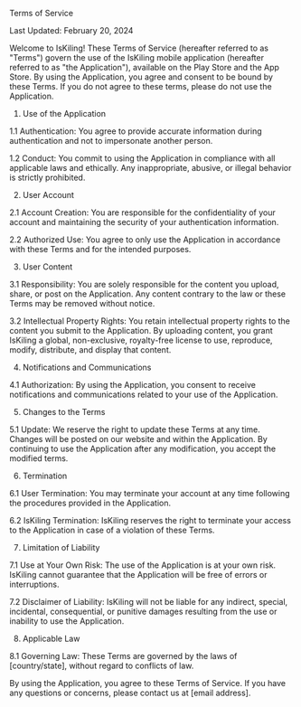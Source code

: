Terms of Service

Last Updated: February 20, 2024

Welcome to IsKiling! These Terms of Service (hereafter referred to as "Terms") govern the use of the IsKiling mobile application (hereafter referred to as "the Application"), available on the Play Store and the App Store. By using the Application, you agree and consent to be bound by these Terms. If you do not agree to these terms, please do not use the Application.

1. Use of the Application

1.1 Authentication: You agree to provide accurate information during authentication and not to impersonate another person.

1.2 Conduct: You commit to using the Application in compliance with all applicable laws and ethically. Any inappropriate, abusive, or illegal behavior is strictly prohibited.

2. User Account

2.1 Account Creation: You are responsible for the confidentiality of your account and maintaining the security of your authentication information.

2.2 Authorized Use: You agree to only use the Application in accordance with these Terms and for the intended purposes.

3. User Content

3.1 Responsibility: You are solely responsible for the content you upload, share, or post on the Application. Any content contrary to the law or these Terms may be removed without notice.

3.2 Intellectual Property Rights: You retain intellectual property rights to the content you submit to the Application. By uploading content, you grant IsKiling a global, non-exclusive, royalty-free license to use, reproduce, modify, distribute, and display that content.

4. Notifications and Communications

4.1 Authorization: By using the Application, you consent to receive notifications and communications related to your use of the Application.

5. Changes to the Terms

5.1 Update: We reserve the right to update these Terms at any time. Changes will be posted on our website and within the Application. By continuing to use the Application after any modification, you accept the modified terms.

6. Termination

6.1 User Termination: You may terminate your account at any time following the procedures provided in the Application.

6.2 IsKiling Termination: IsKiling reserves the right to terminate your access to the Application in case of a violation of these Terms.

7. Limitation of Liability

7.1 Use at Your Own Risk: The use of the Application is at your own risk. IsKiling cannot guarantee that the Application will be free of errors or interruptions.

7.2 Disclaimer of Liability: IsKiling will not be liable for any indirect, special, incidental, consequential, or punitive damages resulting from the use or inability to use the Application.

8. Applicable Law

8.1 Governing Law: These Terms are governed by the laws of [country/state], without regard to conflicts of law.

By using the Application, you agree to these Terms of Service. If you have any questions or concerns, please contact us at [email address].
